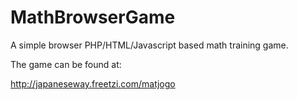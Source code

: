 # MathBrowserGame
A simple browser PHP/HTML/Javascript based math training game.

The game can be found at:

http://japaneseway.freetzi.com/matjogo
